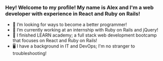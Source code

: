 ### Hey! Welcome to my profile! My name is Alex and I'm a web developer with experience in React and Ruby on Rails!

- 🧐 I’m looking for ways to become a better programmer!
- 🌱 I’m currently working at an internship with Ruby on Rails and jQuery!
- 🥾 I finished LEARN academy; a full stack web development bootcamp that focuses on React and Ruby on Rails! 
- 🖥 I have a background in IT and DevOps; I'm no stranger to troubleshooting!



<!--
**necessities/necessities** is a ✨ _special_ ✨ repository because its `README.md` (this file) appears on your GitHub profile.

Here are some ideas to get you started:

- 🔭 I’m currently working on ...
- 🌱 I’m currently learning ...
- 👯 I’m looking to collaborate on ...
- 🤔 I’m looking for help with ...
- 💬 Ask me about ...
- 📫 How to reach me: ...
- 😄 Pronouns: ...
- ⚡ Fun fact: ...
![1096497](https://user-images.githubusercontent.com/73265363/152456298-f3879a35-22bc-4387-82f6-e3f78e3ac104.jpeg)

-->
